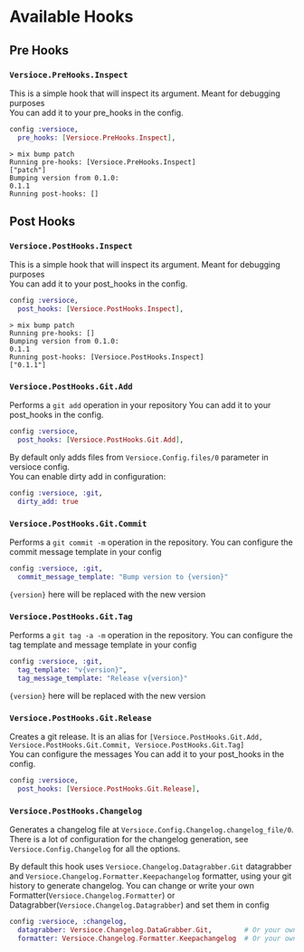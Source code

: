 # Available Hooks

## Pre Hooks

### `Versioce.PreHooks.Inspect`

This is a simple hook that will inspect its argument. Meant for debugging purposes\
You can add it to your pre_hooks in the config.
```elixir
config :versioce,
  pre_hooks: [Versioce.PreHooks.Inspect],
```

```
> mix bump patch
Running pre-hooks: [Versioce.PreHooks.Inspect]
["patch"]
Bumping version from 0.1.0:
0.1.1
Running post-hooks: []
```

## Post Hooks

### `Versioce.PostHooks.Inspect`

This is a simple hook that will inspect its argument. Meant for debugging purposes\
You can add it to your post_hooks in the config.
```elixir
config :versioce,
  post_hooks: [Versioce.PostHooks.Inspect],
```

```
> mix bump patch
Running pre-hooks: []
Bumping version from 0.1.0:
0.1.1
Running post-hooks: [Versioce.PostHooks.Inspect]
["0.1.1"]
```

### `Versioce.PostHooks.Git.Add`

Performs a `git add` operation in your repository
You can add it to your post_hooks in the config.
```elixir
config :versioce,
  post_hooks: [Versioce.PostHooks.Git.Add],
```

By default only adds files from `Versioce.Config.files/0` parameter in versioce config.\
You can enable dirty add in configuration:
```elixir
config :versioce, :git,
  dirty_add: true
```

### `Versioce.PostHooks.Git.Commit`

Performs a `git commit -m` operation in the repository.
You can configure the commit message template in your config
```elixir
config :versioce, :git,
  commit_message_template: "Bump version to {version}"
```
`{version}` here will be replaced with the new version

### `Versioce.PostHooks.Git.Tag`

Performs a `git tag -a -m` operation in the repository.
You can configure the tag template and message template in your config
```elixir
config :versioce, :git,
  tag_template: "v{version}",
  tag_message_template: "Release v{version}"
```
`{version}` here will be replaced with the new version

### `Versioce.PostHooks.Git.Release`

Creates a git release. It is an alias for `[Versioce.PostHooks.Git.Add, Versioce.PostHooks.Git.Commit, Versioce.PostHooks.Git.Tag]`\
You can configure the messages
You can add it to your post_hooks in the config.
```elixir
config :versioce,
  post_hooks: [Versioce.PostHooks.Git.Release],
```

### `Versioce.PostHooks.Changelog`

Generates a changelog file at `Versioce.Config.Changelog.changelog_file/0`.\
There is a lot of configuration for the changelog generation, see `Versioce.Config.Changelog` for all the options.

By default this hook uses `Versioce.Changelog.Datagrabber.Git` datagrabber and `Versioce.Changelog.Formatter.Keepachangelog` formatter, using your git history to generate changelog.
You can change or write your own Formatter(`Versioce.Changelog.Formatter`) or Datagrabber(`Versioce.Changelog.Datagrabber`) and set them in config
```elixir
config :versioce, :changelog,
  datagrabber: Versioce.Changelog.DataGrabber.Git,        # Or your own datagrabber
  formatter: Versioce.Changelog.Formatter.Keepachangelog  # Or your own formatter
```
